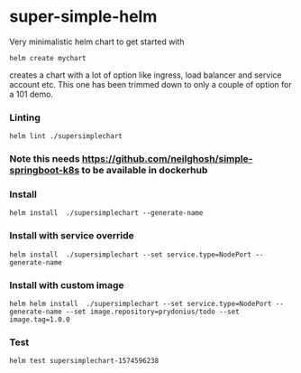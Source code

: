 # super-simple-helm
Very minimalistic helm chart to get started with 

```
helm create mychart
```

creates a chart with a lot of option like ingress, load balancer and service account etc. This one has been trimmed down to only a couple of option for a
101 demo.


### Linting 
```
helm lint ./supersimplechart
```

### Note this needs https://github.com/neilghosh/simple-springboot-k8s to be available in dockerhub

### Install 
```
helm install  ./supersimplechart --generate-name
```

### Install with service override 
```
helm install  ./supersimplechart --set service.type=NodePort --generate-name
```

### Install with custom image 

```
helm helm install  ./supersimplechart --set service.type=NodePort --generate-name --set image.repository=prydonius/todo --set image.tag=1.0.0
```

### Test 
```
helm test supersimplechart-1574596238
```